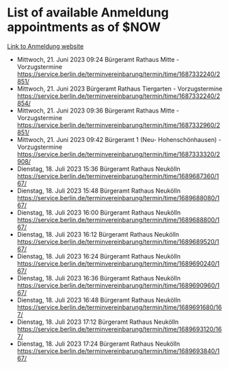 # List of available Anmeldung appointments as of $NOW
[Link to Anmeldung website](https://service.berlin.de/terminvereinbarung/termin/tag.php?termin=1&anliegen[]=120686&dienstleisterlist=122210,122217,327316,122219,327312,122227,327314,122231,327346,122243,327348,122254,122252,329742,122260,329745,122262,329748,122271,327278,122273,327274,122277,327276,330436,122280,327294,122282,327290,122284,327292,122291,327270,122285,327266,122286,327264,122296,327268,150230,329760,122297,327286,122294,327284,122312,329763,122314,329775,122304,327330,122311,327334,122309,327332,317869,122281,327352,122279,329772,122283,122276,327324,122274,327326,122267,329766,122246,327318,122251,327320,122257,327322,122208,327298,122226,327300&herkunft=http%3A%2F%2Fservice.berlin.de%2Fdienstleistung%2F120686%2F)
- Mittwoch, 21. Juni 2023 09:24 Bürgeramt Rathaus Mitte - Vorzugstermine https://service.berlin.de/terminvereinbarung/termin/time/1687332240/2851/
- Mittwoch, 21. Juni 2023  Bürgeramt Rathaus Tiergarten - Vorzugstermine https://service.berlin.de/terminvereinbarung/termin/time/1687332240/2854/
- Mittwoch, 21. Juni 2023 09:36 Bürgeramt Rathaus Mitte - Vorzugstermine https://service.berlin.de/terminvereinbarung/termin/time/1687332960/2851/
- Mittwoch, 21. Juni 2023 09:42 Bürgeramt 1 (Neu- Hohenschönhausen) - Vorzugstermine https://service.berlin.de/terminvereinbarung/termin/time/1687333320/2908/
- Dienstag, 18. Juli 2023 15:36 Bürgeramt Rathaus Neukölln https://service.berlin.de/terminvereinbarung/termin/time/1689687360/167/
- Dienstag, 18. Juli 2023 15:48 Bürgeramt Rathaus Neukölln https://service.berlin.de/terminvereinbarung/termin/time/1689688080/167/
- Dienstag, 18. Juli 2023 16:00 Bürgeramt Rathaus Neukölln https://service.berlin.de/terminvereinbarung/termin/time/1689688800/167/
- Dienstag, 18. Juli 2023 16:12 Bürgeramt Rathaus Neukölln https://service.berlin.de/terminvereinbarung/termin/time/1689689520/167/
- Dienstag, 18. Juli 2023 16:24 Bürgeramt Rathaus Neukölln https://service.berlin.de/terminvereinbarung/termin/time/1689690240/167/
- Dienstag, 18. Juli 2023 16:36 Bürgeramt Rathaus Neukölln https://service.berlin.de/terminvereinbarung/termin/time/1689690960/167/
- Dienstag, 18. Juli 2023 16:48 Bürgeramt Rathaus Neukölln https://service.berlin.de/terminvereinbarung/termin/time/1689691680/167/
- Dienstag, 18. Juli 2023 17:12 Bürgeramt Rathaus Neukölln https://service.berlin.de/terminvereinbarung/termin/time/1689693120/167/
- Dienstag, 18. Juli 2023 17:24 Bürgeramt Rathaus Neukölln https://service.berlin.de/terminvereinbarung/termin/time/1689693840/167/
